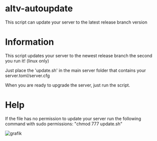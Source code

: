 # altv-autoupdate
This script can update your server to the latest release branch version

# Information
This script updates your server to the newest release branch the second you run it! (linux only)

Just place the 'update.sh' in the main server folder that contains your server.toml/server.cfg

When you are ready to upgrade the server, just run the script.

# Help
If the file has no permission to update your server run the following command with sudo permissions: "chmod 777 update.sh"

![grafik](https://cdn.discordapp.com/attachments/886049966462754896/1150185794993148015/image.png)
